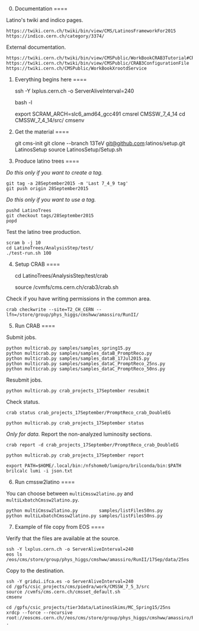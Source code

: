 0. Documentation
====

Latino's twiki and indico pages.

    https://twiki.cern.ch/twiki/bin/view/CMS/LatinosFrameworkFor2015
    https://indico.cern.ch/category/3374/

External documentation.

    https://twiki.cern.ch/twiki/bin/view/CMSPublic/WorkBookCRAB3Tutorial#CRAB_configuration_parameters
    https://twiki.cern.ch/twiki/bin/view/CMSPublic/CRAB3ConfigurationFile
    https://twiki.cern.ch/CMSPublic/WorkBookXrootdService


1. Everything begins here
====

    ssh -Y lxplus.cern.ch -o ServerAliveInterval=240

    bash -l

    export SCRAM_ARCH=slc6_amd64_gcc491
    cmsrel CMSSW_7_4_14
    cd CMSSW_7_4_14/src/
    cmsenv


2. Get the material
====

    git cms-init
    git clone --branch 13TeV git@github.com:latinos/setup.git LatinosSetup
    source LatinosSetup/Setup.sh


3. Produce latino trees
====

*Do this only if you want to create a tag.*

    git tag -a 28September2015 -m 'Last 7_4_9 tag'
    git push origin 28September2015

*Do this only if you want to use a tag.*

    pushd LatinoTrees
    git checkout tags/28September2015
    popd

Test the latino tree production.

    scram b -j 10
    cd LatinoTrees/AnalysisStep/test/
    ./test-run.sh 100


4. Setup CRAB
====

    cd LatinoTrees/AnalysisStep/test/crab

    source /cvmfs/cms.cern.ch/crab3/crab.sh

Check if you have writing permissions in the common area.

    crab checkwrite --site=T2_CH_CERN --lfn=/store/group/phys_higgs/cmshww/amassiro/RunII/


5. Run CRAB
====

Submit jobs.

    python multicrab.py samples/samples_spring15.py
    python multicrab.py samples/samples_dataB_PromptReco.py
    python multicrab.py samples/samples_dataB_17Jul2015.py
    python multicrab.py samples/samples_dataC_PromptReco_25ns.py
    python multicrab.py samples/samples_dataC_PromptReco_50ns.py

Resubmit jobs.

    python multicrab.py crab_projects_17September resubmit

Check status.
    
    crab status crab_projects_17September/PromptReco_crab_DoubleEG

    python multicrab.py crab_projects_17September status

*Only for data.* Report the non-analyzed luminosity sections.

    crab report -d crab_projects_17September/PromptReco_crab_DoubleEG

    python multicrab.py crab_projects_17September report
    
    export PATH=$HOME/.local/bin:/nfshome0/lumipro/brilconda/bin:$PATH
    brilcalc lumi -i json.txt

    

6. Run cmssw2latino
====

You can choose between `multiCmssw2latino.py` and `multiLxbatchCmssw2latino.py`.
    
    python multiCmssw2latino.py        samples/listFiles50ns.py
    python multiLxbatchCmssw2latino.py samples/listFiles50ns.py


7. Example of file copy from EOS
====

Verify that the files are available at the source.

    ssh -Y lxplus.cern.ch -o ServerAliveInterval=240
    eos ls /eos/cms/store/group/phys_higgs/cmshww/amassiro/RunII/17Sep/data/25ns

Copy to the destination.

    ssh -Y gridui.ifca.es -o ServerAliveInterval=240
    cd /gpfs/csic_projects/cms/piedra/work/CMSSW_7_5_3/src
    source /cvmfs/cms.cern.ch/cmsset_default.sh
    cmsenv

    cd /gpfs/csic_projects/tier3data/LatinosSkims/MC_Spring15/25ns
    xrdcp --force --recursive root://eoscms.cern.ch//eos/cms/store/group/phys_higgs/cmshww/amassiro/RunII/17Sep/data/25ns .

